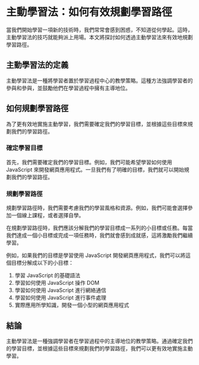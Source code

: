 # 主動學習法：如何有效規劃學習路徑

當我們開始學習一項新的技術時，我們常常會感到困惑，不知道從何學起。這時，主動學習法的技巧就能夠派上用場。本文將探討如何透過主動學習法來有效地規劃學習路徑。

## 主動學習法的定義

主動學習法是一種將學習者置於學習過程中心的教學策略。這種方法強調學習者的參與和參與，並鼓勵他們在學習過程中擁有主導地位。

## 如何規劃學習路徑

為了更有效地實施主動學習，我們需要確定我們的學習目標，並根據這些目標來規劃我們的學習路徑。

### 確定學習目標

首先，我們需要確定我們的學習目標。例如，我們可能希望學習如何使用 JavaScript 來開發網頁應用程式。一旦我們有了明確的目標，我們就可以開始規劃我們的學習路徑。

### 規劃學習路徑

規劃學習路徑時，我們需要考慮我們的學習風格和資源。例如，我們可能會選擇參加一個線上課程，或者選擇自學。

在規劃學習路徑時，我們應該分解我們的學習目標成一系列的小目標或任務。每當我們達成一個小目標或完成一項任務時，我們就會感到成就感，這將激勵我們繼續學習。

例如，如果我們的目標是學習使用 JavaScript 開發網頁應用程式，我們可以將這個目標分解成以下的小目標：

1. 學習 JavaScript 的基礎語法
2. 學習如何使用 JavaScript 操作 DOM
3. 學習如何使用 JavaScript 進行網絡通信
4. 學習如何使用 JavaScript 進行事件處理
5. 實際應用所學知識，開發一個小型的網頁應用程式

## 結論

主動學習法是一種強調學習者在學習過程中的主導地位的教學策略。通過確定我們的學習目標，並根據這些目標來規劃我們的學習路徑，我們可以更有效地實施主動學習。